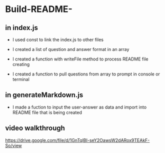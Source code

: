 # Build-README-

## in index.js
* I used const to link the index.js to other files

* I created a list of question and answer format in an array

* I created a function with writeFile method to process README file creating

* I created a function to pull questions from array to prompt in console or terminal

## in generateMarkdown.js
* I made a fuction to input the user-answer as data and import into README file that is being created

## video walkthrough
https://drive.google.com/file/d/1GnTqlBI-seY2OawsW2dARox9TEAkF-So/view
